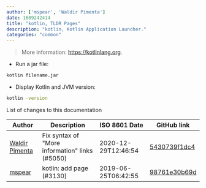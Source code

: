 ```yaml
---
author: ['mspear', 'Waldir Pimenta']
date: 1609242414
title: "kotlin, TLDR Pages"
description: "kotlin, Kotlin Application Launcher."
categories: "common"
---
```

> More information: <https://kotlinlang.org>.

- Run a jar file:

```bash
kotlin filename.jar
```

- Display Kotlin and JVM version:

```bash
kotlin -version
```
List of changes to this documentation


Author | Description | ISO 8601 Date | GitHub link
------|-----|-----|-----
[Waldir Pimenta](mailto:waldyrious@gmail.com) | Fix syntax of "More information" links (#5050) | 2020-12-29T12:46:54 | [5430739f1dc4](https://github.com/tldr-pages/tldr/commit/5430739f1dc4d29b85b838e594550ba6c133001f)
[mspear](mailto:mwspear@gmail.com) | kotlin: add page (#3130) | 2019-06-25T06:42:55 | [98761e30b69d](https://github.com/tldr-pages/tldr/commit/98761e30b69dbbbaba1d177565853630e124c9bc)

